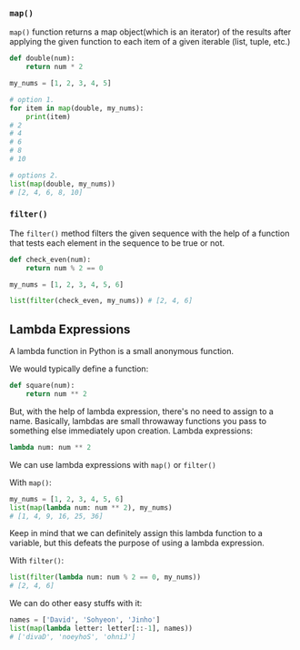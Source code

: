 
### `map()`
`map()` function returns a map object(which is an iterator) of the results after applying the given function to each item of a given iterable (list, tuple, etc.)

```python
def double(num):
	return num * 2

my_nums = [1, 2, 3, 4, 5]

# option 1.
for item in map(double, my_nums):
	print(item)
# 2
# 4
# 6
# 8
# 10

# options 2.
list(map(double, my_nums))
# [2, 4, 6, 8, 10]
```

### `filter()`
The `filter()` method filters the given sequence with the help of a function that tests each element in the sequence to be true or not.

```python
def check_even(num):
    return num % 2 == 0

my_nums = [1, 2, 3, 4, 5, 6]

list(filter(check_even, my_nums)) # [2, 4, 6]
```

## Lambda Expressions

A lambda function in Python is a small anonymous function.

We would typically define a function:
```python
def square(num):
	return num ** 2
```

But, with the help of lambda expression, there's no need to assign to a name. Basically, lambdas are small throwaway functions you pass to something else immediately upon creation.
Lambda expressions:
```python
lambda num: num ** 2
```

We can use lambda expressions with `map()` or `filter()`

With `map()`:
```python
my_nums = [1, 2, 3, 4, 5, 6]
list(map(lambda num: num ** 2), my_nums)
# [1, 4, 9, 16, 25, 36]
```
Keep in mind that we can definitely assign this lambda function to a variable, but this defeats the purpose of using a lambda expression.

With `filter()`:
```python
list(filter(lambda num: num % 2 == 0, my_nums))
# [2, 4, 6]
```

We can do other easy stuffs with it:
```python
names = ['David', 'Sohyeon', 'Jinho']
list(map(lambda letter: letter[::-1], names))
# ['divaD', 'noeyhoS', 'ohniJ']
```

